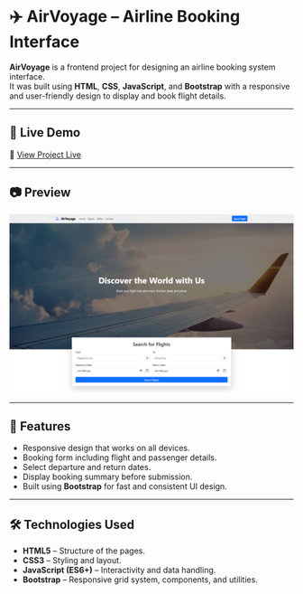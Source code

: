 # ✈️ AirVoyage – Airline Booking Interface

**AirVoyage** is a frontend project for designing an airline booking system interface.  
It was built using **HTML**, **CSS**, **JavaScript**, and **Bootstrap** with a responsive and user-friendly design to display and book flight details.

---

## 🚀 Live Demo
🔗 [View Project Live](https://ahmednaderhq.github.io/AirVoyage/)

---

## 📷 Preview
![AirVoyage Screenshot](screenshot.png)  

---

## 📌 Features
- Responsive design that works on all devices.
- Booking form including flight and passenger details.
- Select departure and return dates.
- Display booking summary before submission.
- Built using **Bootstrap** for fast and consistent UI design.

---

## 🛠️ Technologies Used
- **HTML5** – Structure of the pages.
- **CSS3** – Styling and layout.
- **JavaScript (ES6+)** – Interactivity and data handling.
- **Bootstrap** – Responsive grid system, components, and utilities.
